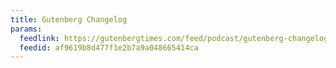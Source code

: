 ```yaml
---
title: Gutenberg Changelog
params:
  feedlink: https://gutenbergtimes.com/feed/podcast/gutenberg-changelog/
  feedid: af9619b8d477f1e2b7a9a048665414ca
---
```

